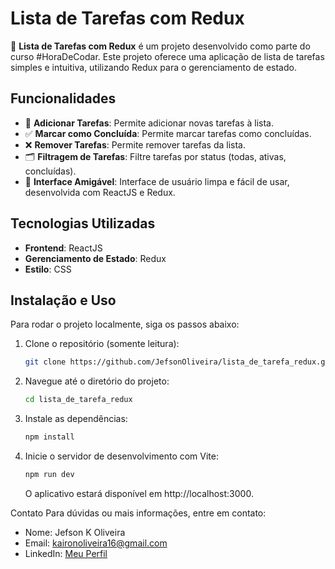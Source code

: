 # Lista de Tarefas com Redux

🚀 **Lista de Tarefas com Redux** é um projeto desenvolvido como parte do curso #HoraDeCodar. Este projeto oferece uma aplicação de lista de tarefas simples e intuitiva, utilizando Redux para o gerenciamento de estado.

## Funcionalidades

- 📝 **Adicionar Tarefas**: Permite adicionar novas tarefas à lista.
- ✅ **Marcar como Concluída**: Permite marcar tarefas como concluídas.
- ❌ **Remover Tarefas**: Permite remover tarefas da lista.
- 🗂️ **Filtragem de Tarefas**: Filtre tarefas por status (todas, ativas, concluídas).
- 🎨 **Interface Amigável**: Interface de usuário limpa e fácil de usar, desenvolvida com ReactJS e Redux.

## Tecnologias Utilizadas

- **Frontend**: ReactJS
- **Gerenciamento de Estado**: Redux
- **Estilo**: CSS

## Instalação e Uso

Para rodar o projeto localmente, siga os passos abaixo:

1. Clone o repositório (somente leitura):
   ```sh
   git clone https://github.com/JefsonOliveira/lista_de_tarefa_redux.git
   ```
2. Navegue até o diretório do projeto:
   ```sh
   cd lista_de_tarefa_redux
   ```
3. Instale as dependências:
   ```sh
   npm install
   ```
4. Inicie o servidor de desenvolvimento com Vite:
   ```sh
   npm run dev
   ```
   O aplicativo estará disponível em http://localhost:3000.

Contato
Para dúvidas ou mais informações, entre em contato:

- Nome: Jefson K Oliveira
- Email: kaironoliveira16@gmail.com
- LinkedIn: [Meu Perfil](https://www.linkedin.com/in/jefson-oliveira-a92a62206/)